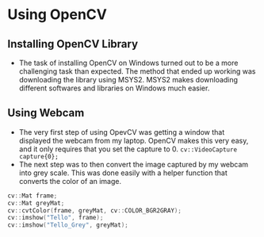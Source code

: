 # Using OpenCV
## Installing OpenCV Library
- The task of installing OpenCV on Windows turned out to be a more challenging task than expected. The method that ended up working was downloading the library using MSYS2. MSYS2 makes downloading different softwares and libraries on Windows much easier.
## Using Webcam
- The very first step of using OpevCV was getting a window that displayed the webcam from my laptop. OpenCV makes this very easy, and it only requires that you set the capture to 0. 
`cv::VideoCapture capture{0};`
- The next step was to then convert the image captured by my webcam into grey scale. This was done easily with a helper function that converts the color of an image.
```c++
cv::Mat frame;
cv::Mat greyMat;
cv::cvtColor(frame, greyMat, cv::COLOR_BGR2GRAY);
cv::imshow("Tello", frame);
cv::imshow("Tello_Grey", greyMat);
```
